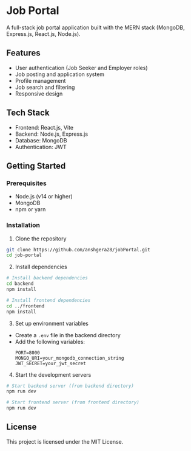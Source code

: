 # Job Portal

A full-stack job portal application built with the MERN stack (MongoDB, Express.js, React.js, Node.js).

## Features

- User authentication (Job Seeker and Employer roles)
- Job posting and application system
- Profile management
- Job search and filtering
- Responsive design

## Tech Stack

- Frontend: React.js, Vite
- Backend: Node.js, Express.js
- Database: MongoDB
- Authentication: JWT

## Getting Started

### Prerequisites

- Node.js (v14 or higher)
- MongoDB
- npm or yarn

### Installation

1. Clone the repository
```bash
git clone https://github.com/anshgera28/jobPortal.git
cd job-portal
```

2. Install dependencies
```bash
# Install backend dependencies
cd backend
npm install

# Install frontend dependencies
cd ../frontend
npm install
```

3. Set up environment variables
- Create a `.env` file in the backend directory
- Add the following variables:
  ```
  PORT=8000
  MONGO_URI=your_mongodb_connection_string
  JWT_SECRET=your_jwt_secret
  ```

4. Start the development servers
```bash
# Start backend server (from backend directory)
npm run dev

# Start frontend server (from frontend directory)
npm run dev
```

## License

This project is licensed under the MIT License.
